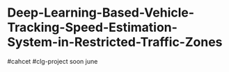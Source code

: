 # Deep-Learning-Based-Vehicle-Tracking-Speed-Estimation-System-in-Restricted-Traffic-Zones
#cahcet
#clg-project
soon june 
